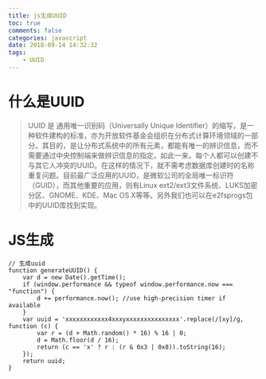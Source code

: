 ```yaml
---
title: js生成UUID
toc: true
comments: false
categories: javascript
date: 2018-09-14 14:32:32
tags:
    - UUID
---
```


# 什么是UUID
>UUID 是 通用唯一识别码（Universally Unique Identifier）的缩写，是一种软件建构的标准，亦为开放软件基金会组织在分布式计算环境领域的一部分。其目的，是让分布式系统中的所有元素，都能有唯一的辨识信息，而不需要通过中央控制端来做辨识信息的指定。如此一来，每个人都可以创建不与其它人冲突的UUID。在这样的情况下，就不需考虑数据库创建时的名称重复问题。目前最广泛应用的UUID，是微软公司的全局唯一标识符（GUID），而其他重要的应用，则有Linux ext2/ext3文件系统、LUKS加密分区、GNOME、KDE、Mac OS X等等。另外我们也可以在e2fsprogs包中的UUID库找到实现。


# JS生成

    // 生成uuid
    function generateUUID() {
        var d = new Date().getTime();
        if (window.performance && typeof window.performance.now === "function") {
            d += performance.now(); //use high-precision timer if available
        }
        var uuid = 'xxxxxxxxxxxx4xxxyxxxxxxxxxxxxxxx'.replace(/[xy]/g, function (c) {
            var r = (d + Math.random() * 16) % 16 | 0;
            d = Math.floor(d / 16);
            return (c == 'x' ? r : (r & 0x3 | 0x8)).toString(16);
        });
        return uuid;
    }
